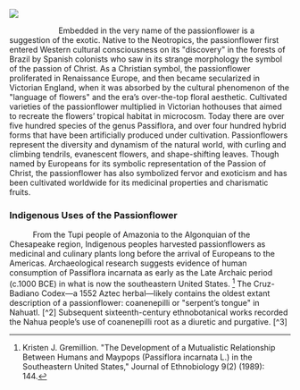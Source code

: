 <a href="https://www.juncture-digital.org"><img src="https://juncture-digital.github.io/juncture/static/images/ve-button.png"></a>

<param ve-config
       title="Passionflower: Christian Curiosity, Exotic Vine, Tropical Fruit"
       source-image="https://upload.wikimedia.org/wikipedia/commons/1/1b/MJ_Heade_Passion_Flowers_and_Hummingbirds.jpg"
       banner="https://upload.wikimedia.org/wikipedia/commons/1/1b/MJ_Heade_Passion_Flowers_and_Hummingbirds.jpg"
       height=100
       author="Theo Detweiler, Willa Frank, and Rose Kent"
       layout="vertical">
        
      Embedded in the very name of the passionflower is a suggestion of the exotic. Native to the Neotropics, the passionflower first entered Western cultural consciousness on its "discovery" in the forests of Brazil by Spanish colonists who saw in its strange morphology the symbol of the passion of Christ. As a Christian symbol, the passionflower proliferated in Renaissance Europe, and then became secularized in Victorian England, when it was absorbed by the cultural phenomenon of the "language of flowers" and the era’s over-the-top floral aesthetic. Cultivated varieties of the passionflower multiplied in Victorian hothouses that aimed to recreate the flowers’ tropical habitat in microcosm. Today there are over five hundred species of the genus Passiflora, and over four hundred hybrid forms that have been artificially produced under cultivation. Passionflowers represent the diversity and dynamism of the natural world, with curling and climbing tendrils, evanescent flowers, and shape-shifting leaves. Though named by Europeans for its symbolic representation of the Passion of Christ, the passionflower has also symbolized fervor and exoticism and has been cultivated worldwide for its medicinal properties and charismatic fruits.

### Indigenous Uses of the Passionflower

      From the Tupi people of Amazonia to the Algonquian of the Chesapeake region, Indigenous peoples harvested passionflowers as medicinal and culinary plants long before the arrival of Europeans to the Americas. Archaeological research suggests evidence of human consumption of Passiflora incarnata as early as the Late Archaic period (c.1000 BCE) in what is now the southeastern United States. [^1] The Cruz-Badiano Codex—a 1552 Aztec herbal—likely contains the oldest extant description of a passionflower: coanenepilli or "serpent’s tongue" in Nahuatl. [^2] Subsequent sixteenth-century ethnobotanical works recorded the Nahua people’s use of coanenepilli root as a diuretic and purgative. [^3]

<param ve-image 
       src="https://upload.wikimedia.org/wikipedia/commons/thumb/5/57/Passiflora_rubricaulis_1844_Joseph_Franz_Jacquin.jpg/960px-Passiflora_rubricaulis_1844_Joseph_Franz_Jacquin.jpg?20200528083002" 
       caption="*Passiflora*"
       description="Image source: Wikimedia Commons"
       fit="contain">

[^1]: Kristen J. Gremillion. "The Development of a Mutualistic Relationship Between Humans and Maypops (Passiflora incarnata L.) in the Southeastern United States," Journal of Ethnobiology 9(2) (1989): 144.